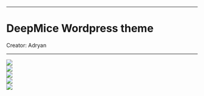 <hr><p><h1>DeepMice Wordpress theme</h1></p>
Creator: Adryan
<hr>
<img src="https://i.imgur.com/r9b2jlW.png" />
<br>
<img src="https://i.imgur.com/TODEWDo.png" />
<br>
<img src="https://i.imgur.com/ptc94Qu.png" />
<br>
<img src="https://i.imgur.com/sZWr72O.png" />
<br>
<img src="https://i.imgur.com/sZWr72O.png" />
